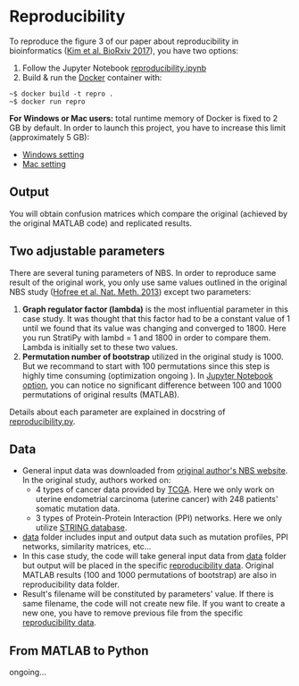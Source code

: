 # Reproducibility
To reproduce the figure 3 of our paper about reproducibility in bioinformatics ([Kim et al. BioRxiv 2017](http://www.biorxiv.org/content/early/2017/06/20/143503)), you have two options:
1. Follow the Jupyter Notebook [reproducibility.ipynb](reproducibility.ipynb)
2. Build & run the [Docker](http://docker.com) container with:
```
~$ docker build -t repro .
~$ docker run repro
```
**For Windows or Mac users:** total runtime memory of Docker is fixed to 2 GB by default. In order to launch this project, you have to increase this limit (approximately 5 GB):
- [Windows setting](https://docs.docker.com/docker-for-windows/#advanced)
- [Mac setting](https://docs.docker.com/docker-for-mac/#cpus)


## Output
You will obtain confusion matrices which compare the original (achieved by the original MATLAB code) and replicated results.


## Two adjustable parameters
There are several tuning parameters of NBS. In order to reproduce same result of the original work, you only use same values outlined in the
original NBS study ([Hofree et al. Nat. Meth. 2013](http://www.nature.com/nmeth/journal/v10/n11/full/nmeth.2651.html)) except two parameters:

1. **Graph regulator factor (lambda)** is the most influential parameter in this case study. It was thought that this factor had to be a constant value of 1 until we found that its value was changing and converged to 1800. Here you run StratiPy with lambd = 1 and 1800 in order to compare them. Lambda is initially set to these two values.
2. **Permutation number of bootstrap** utilized in the original study is 1000. But we recommand to start with 100 permutations since this step is highly time consuming (optimization ongoing ). In [Jupyter Notebook option](reproducibility.ipynb), you can notice no significant difference between 100 and 1000 permutations of original results (MATLAB).

Details about each parameter are explained in docstring of [reproducibility.py](reproducibility.py).


## Data
- General input data was downloaded from [original author's NBS website](http://chianti.ucsd.edu/~mhofree/NBS/). In the original study, authors worked on:
    - 4 types of cancer data provided by [TCGA](https://cancergenome.nih.gov/). Here we only work on uterine endometrial carcinoma (uterine cancer) with 248 patients' somatic mutation data.
    - 3 types of Protein-Protein Interaction (PPI) networks. Here we only utilize [STRING database](https://string-db.org/).
- [data](../data/) folder includes input and output data such as mutation profiles, PPI networks, similarity matrices, etc...
- In this case study, the code will take general input data from [data](../data/) folder but output will be placed in the specific [reproducibility data](reproducibility_data/). Original MATLAB results (100 and 1000 permutations of bootstrap) are also in reproducibility data folder.
- Result's filename will be constituted by parameters' value. If there is same filename, the code will not create new file. If you want to create a new one, you have to remove previous file from the specific [reproducibility data](reproducibility_data/).


## From MATLAB to Python
ongoing...

